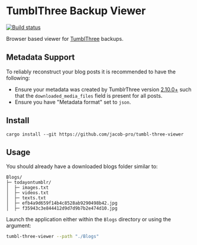 # TumblThree Backup Viewer

[![Build status](https://github.com/jacob-pro/tumbl-three-viewer/actions/workflows/rust.yml/badge.svg)](https://github.com/jacob-pro/tumbl-three-viewer/actions/workflows/rust.yml)

Browser based viewer for [TumblThree](https://github.com/TumblThreeApp/TumblThree) backups.

## Metadata Support

To reliably reconstruct your blog posts it is recommended to have the following:

- Ensure your metadata was created by TumblrThree version 
  [2.10.0+](https://github.com/TumblThreeApp/TumblThree/issues/414) such that the `downloaded_media_files` field is
  present for all posts.
- Ensure you have "Metadata format" set to `json`.

## Install

```
cargo install --git https://github.com/jacob-pro/tumbl-three-viewer
```

## Usage

You should already have a downloaded blogs folder similar to:

```
Blogs/
├─ todayontumblr/
│  ├─ images.txt
│  ├─ videos.txt
│  ├─ texts.txt
│  ├─ efb4a9d659f14b4c8528ab9290498b42.jpg
│  ├─ f35943c3e844412d9d7d9b7b2e474d10.jpg
```

Launch the application either within the `Blogs` directory or using the argument:

```bash
tumbl-three-viewer --path "./Blogs"
```
